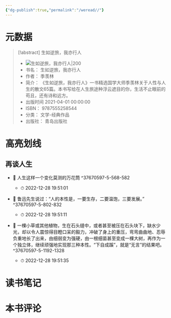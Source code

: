 ```yaml
---
{"dg-publish":true,"permalink":"/weread//"}
---
```


# 元数据
> [!abstract] 生如逆旅，我亦行人
> - ![ 生如逆旅，我亦行人|200](https://weread-1258476243.file.myqcloud.com/weread/cover/80/YueWen_37670597/t7_YueWen_37670597.jpg)
> - 书名： 生如逆旅，我亦行人
> - 作者： 季羡林
> - 简介： 《生如逆旅，我亦行人》一书精选国学大师季羡林关于人性与人生的散文65篇。本书写给在人生旅途种浮云遮目的你，生活不止眼前的苟且，还有诗和远方。
> - 出版时间 2021-04-01 00:00:00
> - ISBN： 9787555258544
> - 分类： 文学-经典作品
> - 出版社： 青岛出版社

# 高亮划线

## 再谈人生


- 📌 人生这样一个变化莫测的万花筒 ^37670597-5-568-582
    - ⏱ 2022-12-28 19:51:01 

- 📌 鲁迅先生说过：“人的本性是，一要生存，二要温饱，三要发展。” ^37670597-5-802-832
    - ⏱ 2022-12-28 19:51:11 

- 📌 一棵小草或其他植物，生在石头缝中，或者甚至被压在石头块下，缺水少光，却以令人震惊得目瞪口呆的毅力，冲破了身上的重压，弯弯曲曲地、忍辱负重地长了出来，由细弱变为强硬，由一根细苗甚至变成一棵大树，再作为一个独立体，继续顽强地实现那三种本性。“下自成蹊”，就是“无言”的结果吧。 ^37670597-5-1192-1328
    - ⏱ 2022-12-28 19:51:35 
# 读书笔记

# 本书评论
